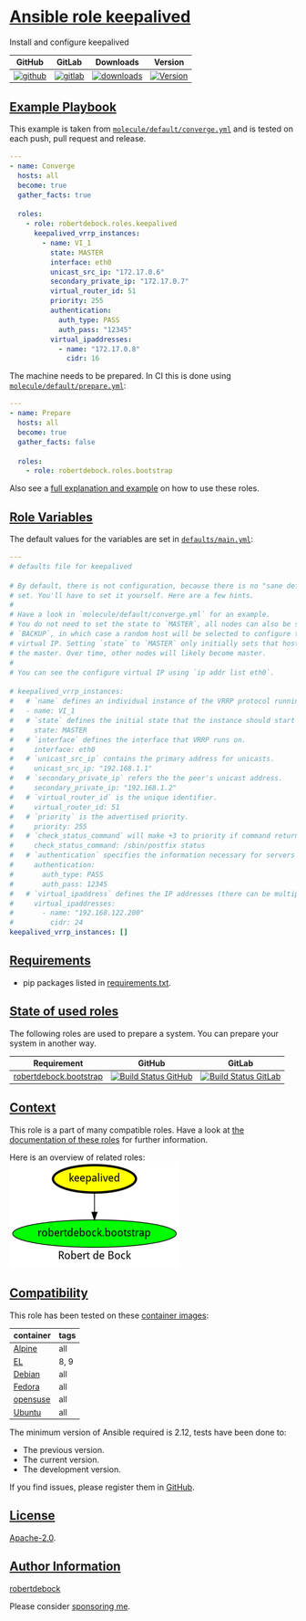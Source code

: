 # [Ansible role keepalived](#keepalived)

Install and configure keepalived

|GitHub|GitLab|Downloads|Version|
|------|------|---------|-------|
|[![github](https://github.com/robertdebock/ansible-role-keepalived/workflows/Ansible%20Molecule/badge.svg)](https://github.com/robertdebock/ansible-role-keepalived/actions)|[![gitlab](https://gitlab.com/robertdebock-iac/ansible-role-keepalived/badges/master/pipeline.svg)](https://gitlab.com/robertdebock-iac/ansible-role-keepalived)|[![downloads](https://img.shields.io/ansible/role/d/robertdebock/keepalived)](https://galaxy.ansible.com/robertdebock/keepalived)|[![Version](https://img.shields.io/github/release/robertdebock/ansible-role-keepalived.svg)](https://github.com/robertdebock/ansible-role-keepalived/releases/)|

## [Example Playbook](#example-playbook)

This example is taken from [`molecule/default/converge.yml`](https://github.com/robertdebock/ansible-role-keepalived/blob/master/molecule/default/converge.yml) and is tested on each push, pull request and release.

```yaml
---
- name: Converge
  hosts: all
  become: true
  gather_facts: true

  roles:
    - role: robertdebock.roles.keepalived
      keepalived_vrrp_instances:
        - name: VI_1
          state: MASTER
          interface: eth0
          unicast_src_ip: "172.17.0.6"
          secondary_private_ip: "172.17.0.7"
          virtual_router_id: 51
          priority: 255
          authentication:
            auth_type: PASS
            auth_pass: "12345"
          virtual_ipaddresses:
            - name: "172.17.0.8"
              cidr: 16
```

The machine needs to be prepared. In CI this is done using [`molecule/default/prepare.yml`](https://github.com/robertdebock/ansible-role-keepalived/blob/master/molecule/default/prepare.yml):

```yaml
---
- name: Prepare
  hosts: all
  become: true
  gather_facts: false

  roles:
    - role: robertdebock.roles.bootstrap
```

Also see a [full explanation and example](https://robertdebock.nl/how-to-use-these-roles.html) on how to use these roles.

## [Role Variables](#role-variables)

The default values for the variables are set in [`defaults/main.yml`](https://github.com/robertdebock/ansible-role-keepalived/blob/master/defaults/main.yml):

```yaml
---
# defaults file for keepalived

# By default, there is not configuration, because there is no "sane default" to
# set. You'll have to set it yourself. Here are a few hints.
#
# Have a look in `molecule/default/converge.yml` for an example.
# You do not need to set the state to `MASTER`, all nodes can also be set to
# `BACKUP`, in which case a random host will be selected to configure the
# virtual IP. Setting `state` to `MASTER` only initially sets that host to be
# the master. Over time, other nodes will likely become master.
#
# You can see the configure virtual IP using `ip addr list eth0`.

# keepalived_vrrp_instances:
#   # `name` defines an individual instance of the VRRP protocol running on an interface.
#   - name: VI_1
#   # `state` defines the initial state that the instance should start in.
#     state: MASTER
#   # `interface` defines the interface that VRRP runs on.
#     interface: eth0
#   # `unicast_src_ip` contains the primary address for unicasts.
#     unicast_src_ip: "192.168.1.1"
#   # `secondary_private_ip` refers the the peer's unicast address.
#     secondary_private_ip: "192.168.1.2"
#   # `virtual_router_id` is the unique identifier.
#     virtual_router_id: 51
#   # `priority` is the advertised priority.
#     priority: 255
#   # `check_status_command` will make +3 to priority if command return is 0 (optional). example:
#     check_status_command: /sbin/postfix status
#   # `authentication` specifies the information necessary for servers participating in VRRP to authenticate with each other.
#     authentication:
#       auth_type: PASS
#       auth_pass: 12345
#   # `virtual_ipaddress` defines the IP addresses (there can be multiple) that VRRP is responsible for.
#     virtual_ipaddresses:
#       - name: "192.168.122.200"
#         cidr: 24
keepalived_vrrp_instances: []
```

## [Requirements](#requirements)

- pip packages listed in [requirements.txt](https://github.com/robertdebock/ansible-role-keepalived/blob/master/requirements.txt).

## [State of used roles](#state-of-used-roles)

The following roles are used to prepare a system. You can prepare your system in another way.

| Requirement | GitHub | GitLab |
|-------------|--------|--------|
|[robertdebock.bootstrap](https://galaxy.ansible.com/robertdebock/bootstrap)|[![Build Status GitHub](https://github.com/robertdebock/ansible-role-bootstrap/workflows/Ansible%20Molecule/badge.svg)](https://github.com/robertdebock/ansible-role-bootstrap/actions)|[![Build Status GitLab](https://gitlab.com/robertdebock-iac/ansible-role-bootstrap/badges/master/pipeline.svg)](https://gitlab.com/robertdebock-iac/ansible-role-bootstrap)|

## [Context](#context)

This role is a part of many compatible roles. Have a look at [the documentation of these roles](https://robertdebock.nl/) for further information.

Here is an overview of related roles:
![dependencies](https://raw.githubusercontent.com/robertdebock/ansible-role-keepalived/png/requirements.png "Dependencies")

## [Compatibility](#compatibility)

This role has been tested on these [container images](https://hub.docker.com/u/robertdebock):

|container|tags|
|---------|----|
|[Alpine](https://hub.docker.com/r/robertdebock/alpine)|all|
|[EL](https://hub.docker.com/r/robertdebock/enterpriselinux)|8, 9|
|[Debian](https://hub.docker.com/r/robertdebock/debian)|all|
|[Fedora](https://hub.docker.com/r/robertdebock/fedora)|all|
|[opensuse](https://hub.docker.com/r/robertdebock/opensuse)|all|
|[Ubuntu](https://hub.docker.com/r/robertdebock/ubuntu)|all|

The minimum version of Ansible required is 2.12, tests have been done to:

- The previous version.
- The current version.
- The development version.

If you find issues, please register them in [GitHub](https://github.com/robertdebock/ansible-role-keepalived/issues).

## [License](#license)

[Apache-2.0](https://github.com/robertdebock/ansible-role-keepalived/blob/master/LICENSE).

## [Author Information](#author-information)

[robertdebock](https://robertdebock.nl/)

Please consider [sponsoring me](https://github.com/sponsors/robertdebock).
